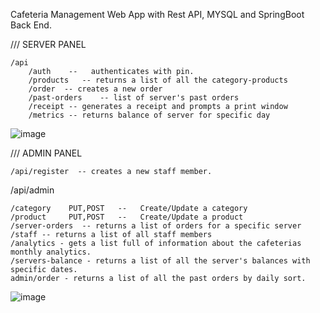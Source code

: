 Cafeteria Management Web App with Rest API, MYSQL and SpringBoot Back End.



/// SERVER PANEL
	
	/api
		/auth    --   authenticates with pin.    
		/products   -- returns a list of all the category-products
		/order	-- creates a new order
		/past-orders	-- list of server's past orders
		/receipt -- generates a receipt and prompts a print window
		/metrics -- returns balance of server for specific day

 ![image](https://github.com/user-attachments/assets/0da211ff-787c-4fa9-9d08-57ce7a5a6432)



/// ADMIN PANEL 


	/api/register  -- creates a new staff member.
	

/api/admin

	/category    PUT,POST   --   Create/Update a category
	/product     PUT,POST	--   Create/Update a product
	/server-orders  -- returns a list of orders for a specific server
	/staff -- returns a list of all staff members
	/analytics - gets a list full of information about the cafeterias monthly analytics.
	/servers-balance - returns a list of all the server's balances with specific dates.
	admin/order - returns a list of all the past orders by daily sort.			


 ![image](https://github.com/user-attachments/assets/2af94233-c498-4e44-b301-4d236ec488cc)




